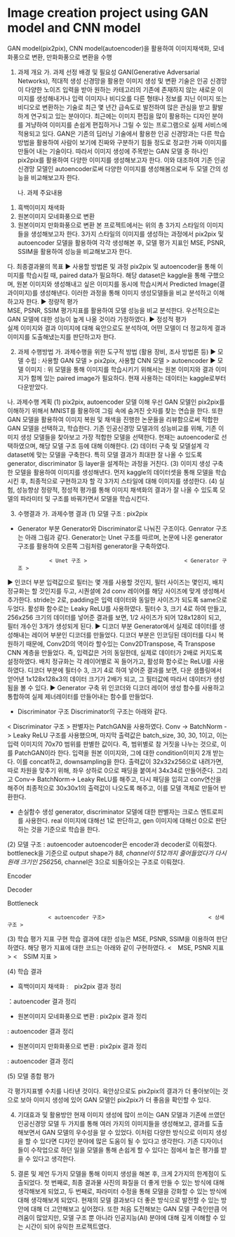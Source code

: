 # Image creation project using GAN model and CNN model
GAN model(pix2pix), CNN model(autoencoder)을 활용하여 이미지채색화, 모네화풍으로 변환, 만화화풍으로 변환을 수행

1. 과제 개요
   가. 과제 선정 배경 및 필요성
 GAN(Generative Adversarial Networks), 적대적 생성 신경망을 활용한 이미지 생성 및 변환 기술은 인공 신경망이 다양한 노이즈 입력을 받아 원하는 카테고리의 기존에 존재하지 않는 새로운 이미지를 생성해내거나 입력 이미지나 비디오를 다른 형태나 정보를 지닌 이미지 또는 비디오로 변환하는 기술로 최근 몇 년간 급속도로 발전하여 많은 관심을 받고 활발하게 연구되고 있는 분야이다. 최근에는 이미지 편집을 많이 활용하는 디자인 분야를 겨냥하여 이미지를 손쉽게 편집하거나 그릴 수 있는 프로그램으로 실제 서비스에 적용되고 있다. GAN은 기존의 딥러닝 기술에서 활용한 인공 신경망과는 다른 학습 방법을 활용하여 사람이 보기에 진짜와 구분하기 힘들 정도로 정교한 가짜 이미지를 만들어 내는 기술이다. 따라서 이미지 생성에 주목받는 GAN 모델 중 하나인 pix2pix를 활용하여 다양한 이미지를 생성해보고자 한다. 이와 대조하여 기존 인공신경망 모델인 autoencoder로써 다양한 이미지를 생성해봄으로써 두 모델 간의 성능을 비교해보고자 한다.

   나. 과제 주요내용
  1) 흑백이미지 채색화
  2) 원본이미지 모네화풍으로 변환
  3) 원본이미지 만화화풍으로 변환
 본 프로젝트에서는 위의 총 3가지 스타일의 이미지들을 생성해보고자 한다. 3가지 스타일의 이미지를 생성하는 과정에서 pix2pix 및 autoencoder 모델을 활용하여 각각 생성해본 후, 모델 평가 지표인 MSE, PSNR, SSIM을 활용하여 성능을 비교해보고자 한다.

   다. 최종결과물의 목표
▶ 사용할 방법론 및 과정
 pix2pix 및 autoencoder을 통해 이미지를 학습시킬 때, paired data가 필요하다. 해당 dataset은 kaggle을 통해 구했으며, 원본 이미지와 생성해내고 싶은 이미지를 동시에 학습시켜서 Predicted Image(결과이미지)를 생성해낸다. 이러한 과정을 통해 이미지 생성모델들을 비교 분석하고 이해하고자 한다.
▶ 정량적 평가  
 MSE, PSNR, SSIM 평가지표를 활용하여 모델 성능을 비교 분석한다. 우선적으로는 GAN 모델에 대한 성능이 높게 나올 것이라 가정하였다.
▶ 정성적 평가  
 실제 이미지와 결과 이미지에 대해 육안으로도 분석하여, 어떤 모델이 더 정교하게 결과 이미지를 도출해냈는지를 판단하고자 한다.
 
 2. 과제 수행방법
  가. 과제수행을 위한 도구적 방법 (활용 장비, 조사 방법론 등)
▶ 모델 수립 : 사용할 GAN 모델 > pix2pix, 사용할 CNN 모델 > autoencoder
▶ 모델 이미지 : 위 모델을 통해 이미지를 학습시키기 위해서는 원본 이미지와 결과 이미지가 함께 있는 paired image가 필요하다. 현재 사용하는 데이터는 kaggle로부터 다운받았다.

   나. 과제수행 계획
(1) pix2pix, autoencoder 모델 이해
  우선 GAN 모델인 pix2pix를 이해하기 위해서 MNIST를 활용하여 그림 속에 숨겨진 숫자를 찾는 연습을 한다. 또한 GAN 모델을 활용하여 이미지 복원 및 채색을 진행한 논문들을 리뷰함으로써 적합한 GAN 모델을 선택하고, 학습한다.
  기존 인공신경망 모델과의 성능비교를 위해, 기존 이미지 생성 모델들을 찾아보고 가장 적합한 모델을 선택한다. 현재는 autoencoder로 선택하였으며, 해당 모델 구조 등에 대해 이해한다.
(2) 데이터 구축 및 모델설계
  각 dataset에 맞는 모델을 구축한다. 특히 모델 결과가 최대한 잘 나올 수 있도록 generator, discriminator 등 layer을 설계하는 과정을 거친다.
(3) 이미지 생성
  구축한 모델을 활용하여 이미지를 생성해낸다. 먼저 kaggle의 데이터셋을 통해 모델을 학습시킨 후, 최종적으로 구현하고자 할 각 3가지 스타일에 대해 이미지를 생성한다.
(4) 실험, 성능향상
  정량적, 정성적 평가를 통해 이미지 채색화의 결과가 잘 나올 수 있도록 모델의 파라미터 및 구조를 바꿔가면서 모델을 학습시킨다.
  
  3. 수행결과
   가. 과제수행 결과
(1) 모델 구조 : pix2pix
- Generator 부분
 Generator와 Discriminator로 나눠진 구조이다. Genrator 구조는 아래 그림과 같다. Generator는 Unet 구조를 따르며, 논문에 나온 generator 구조를 활용하여 오른쪽 그림처럼 generator을 구축하였다.

     
                < Unet 구조 >                               < Generator 구조 >
 ▶ 인코더 부분
 입력값으로 필터는 몇 개를 사용할 것인지, 필터 사이즈는 몇인지, 배치 정규화는 할 것인지를 두고, 시퀀셜에 2d conv 레이어를 해당 사이즈에 맞게 생성해서 추가한다. stride는 2로, padding은 입력 데이터와 동일한 사이즈가 되도록 same으로 두었다. 활성화 함수로는 Leaky ReLU를 사용하였다. 
 필터수 3, 크기 4로 하여 만들고, 256x256 크기의 데이터를 넣어준 결과를 보면, 1/2 사이즈가 되어 128x128이 되고, 필터 개수인 3개가 생성되게 된다.
▶ 디코더 부분
 Generator에서 실제로 데이터를 생성해내는 레이어 부분인 디코더를 만들었다. 디코더 부분은 인코딩된 데이터를 다시 복원하기 때문에, Conv2D의 역이라 할수있는 Conv2DTranspose, 즉 Transpose CNN 계층을 만들었다. 즉, 입력값은 거의 동일한데, 실제로 데이터가 2배로 커지도록 설정하였다. 배치 정규화는 각 레이어별로 꼭 들어가고, 활성화 함수로는 ReLU를 사용하였다. 
 디코더 부분에 필터수 3, 크기 4로 하여 넣어준 결과를 보면, 다운 샘플링에서 얻어낸 1x128x128x3의 데이터 크기가 2배가 되고, 그 필터값에 따라서 데이터가 생성됨을 볼 수 있다.
▶ Generator 구축
 위 인코더와 디코더 레이어 생성 함수를 사용하고 통합하여 실제 제너레이터를 만들어내는 함수를 만들었다.

- Discriminator 구조
Discriminator의 구조는 아래와 같다.

< Discriminator 구조 >
 판별자는 PatchGAN을 사용하였다. Conv -> BatchNorm -> Leaky ReLU 구조를 사용했으며, 마지막 출력값은 batch_size, 30, 30, 1이고, 이는 입력 이미지의 70x70 범위를 판별한 값이다. 즉, 범위별로 참 거짓을 나누는 것으로, 이를 PatchGAN이라 한다.
 입력을 원본 이미지와, 그에 대한 condition이미지 2개 받는다. 이를 concat하고, downsampling을 한다. 출력값이 32x32x256으로 내려가면, 따로 차원을 맞추기 위해, 좌우 상하로 0으로 패딩을 붙여서 34x34로 만들어준다. 그리고 Conv-> BatchNorm-> Leaky ReLU를 해주고, 다시 패딩을 입히고 conv연산을 해주어 최종적으로 30x30x1의 출력값이 나오도록 해주고, 이를 모델 객체로 만들어 반환한다.

- 손실함수 생성
 generator, discriminator 모델에 대한 판별자는 크로스 엔트로피를 사용한다. real 이미지에 대해선 1로 판단하고, gen 이미지에 대해선 0으로 판단하는 것을 기준으로 학습을 한다.

(2) 모델 구조 : autoencoder
 autoencoder은 encoder과 decoder로 이뤄졌다. bottleneck을 기준으로 output shape가 8*8, channel이 512까지 줄어들었다가 다시 원래 크기인 256*256, channel은 3으로 되돌아오는 구조로 이뤄졌다.
   
Encoder

Decoder

Bottleneck

                 < autoencoder 구조>                                 < 상세 구조 >
(3) 학습 평가 지표 구현
학습 결과에 대한 성능은 MSE, PSNR, SSIM을 이용하여 판단하였다. 해당 평가 지표에 대한 코드는 아래와 같이 구현하였다.
<　MSE, PSNR 지표 >
<　SSIM 지표 >

(4) 학습 결과
- 흑백이미지 채색화
:　pix2pix 결과 정리

：autoencoder 결과 정리


- 원본이미지 모네화풍으로 변환
: pix2pix 결과 정리


: autoencoder 결과 정리



- 원본이미지 만화화풍으로 변환
: pix2pix 결과 정리


: autoencoder 결과 정리


(5) 모델 종합 평가

 각 평가지표별 수치를 나타낸 것이다. 육안상으로도 pix2pix의 결과가 더 좋아보이는 것으로 보아 이미지 생성에 있어 GAN 모델인 pix2pix가 더 좋음을 확인할 수 있다.
 
 4. 기대효과 및 활용방안
 현재 이미지 생성에 많이 쓰이는 GAN 모델과 기존에 쓰였던 인공신경망 모델 두 가지를 통해 여러 가지의 이미지들을 생성해보고, 결과를 도출해보면서 GAN 모델의 우수성을 알 수 있었다. 이처럼 다양한 방식으로 이미지 생성을 할 수 있다면 디자인 분야에 많은 도움이 될 수 있다고 생각한다. 기존 디자이너들이 수작업으로 하던 일을 모델을 통해 손쉽게 할 수 있다는 점에서 높은 평가를 받을 수 있다고 생각한다.
 
 5. 결론 및 제언
 두가지 모델을 통해 이미지 생성을 해본 후, 크게 2가지의 한계점이 도출되었다. 첫 번째로, 최종 결과물 사진의 화질을 더 좋게 만들 수 있는 방식에 대해 생각해보게 되었고, 두 번째로, 파라미터 수정을 통해 모델을 강화할 수 있는 방식에 대해 생각해보게 되었다. 현재의 모델 결과보다 더 좋은 방식으로 발전할 수 있는 방안에 대해 더 고안해보고 싶어졌다.
 또한 처음 도전해보는 GAN 모델 구축인만큼 어려움이 많았지만, 모델 구조 뿐 아니라 인공지능(AI) 분야에 대해 깊게 이해할 수 있는 시간이 되어 유익한 프로젝트였다.
